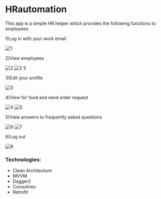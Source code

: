 # HRautomation
This app is a simple HR helper which provides the following functions to employees:

1)Log in with your work email

![1](https://user-images.githubusercontent.com/101384226/208444717-cbbae2fa-084f-465d-9b30-750df75e1a19.jpg)

2)View employees

![2](https://user-images.githubusercontent.com/101384226/208444852-c7a4ed58-343c-4ca3-9332-38f9c73e2456.jpg)
![2 5](https://user-images.githubusercontent.com/101384226/208444862-a701fc70-f852-4c1c-b179-56291e9671a8.jpg)

3)Edit your profile

![3](https://user-images.githubusercontent.com/101384226/208444932-f821b5f9-bfd2-47fb-9094-69282a203518.jpg)

4)View for food and send order request

![4](https://user-images.githubusercontent.com/101384226/208444971-6dd003c3-d95a-4522-9d4c-d463b4852668.jpg)
![5](https://user-images.githubusercontent.com/101384226/208445051-4f7192c5-9f87-47fe-80de-bea8174194f4.jpg)

5)View answers to frequently asked questions

![6](https://user-images.githubusercontent.com/101384226/208445096-66498b73-50b7-4120-94aa-94335bd36e8d.jpg)
![7](https://user-images.githubusercontent.com/101384226/208445105-f2b5623d-40fd-4075-a086-9b8ca153d2ae.jpg)

6)Log out

![8](https://user-images.githubusercontent.com/101384226/208445132-a76f145b-9aaf-43a3-8392-de564bf030bf.jpg)

### Technologies:

* Clean Architecture
* MVVM
* Dagger2
* Coroutines
* Retrofit
